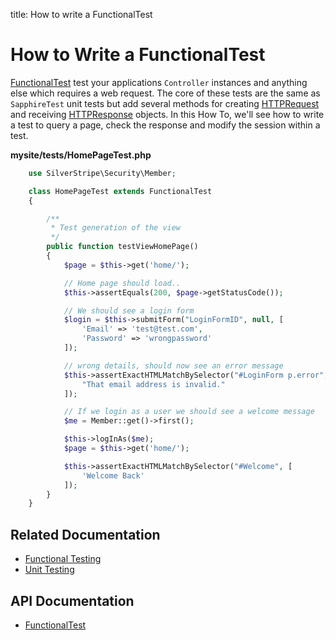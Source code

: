 title: How to write a FunctionalTest

# How to Write a FunctionalTest

[FunctionalTest](api:SilverStripe\Dev\FunctionalTest) test your applications `Controller` instances and anything else which requires a web request. The 
core of these tests are the same as `SapphireTest` unit tests but add several methods for creating [HTTPRequest](api:SilverStripe\Control\HTTPRequest)
and receiving [HTTPResponse](api:SilverStripe\Control\HTTPResponse) objects. In this How To, we'll see how to write a test to query a page, check the
response and modify the session within a test.

**mysite/tests/HomePageTest.php**


```php
    use SilverStripe\Security\Member;

    class HomePageTest extends FunctionalTest 
    {

        /**
         * Test generation of the view
         */
        public function testViewHomePage() 
        {
            $page = $this->get('home/');

            // Home page should load..
            $this->assertEquals(200, $page->getStatusCode());

            // We should see a login form
            $login = $this->submitForm("LoginFormID", null, [
                'Email' => 'test@test.com',
                'Password' => 'wrongpassword'
            ]);

            // wrong details, should now see an error message
            $this->assertExactHTMLMatchBySelector("#LoginForm p.error", [
                "That email address is invalid."
            ]);

            // If we login as a user we should see a welcome message
            $me = Member::get()->first();

            $this->logInAs($me);
            $page = $this->get('home/');

            $this->assertExactHTMLMatchBySelector("#Welcome", [
                'Welcome Back'
            ]);
        }
    }

```

## Related Documentation

* [Functional Testing](../functional_testing)
* [Unit Testing](../unit_testing)

## API Documentation

* [FunctionalTest](api:SilverStripe\Dev\FunctionalTest)
